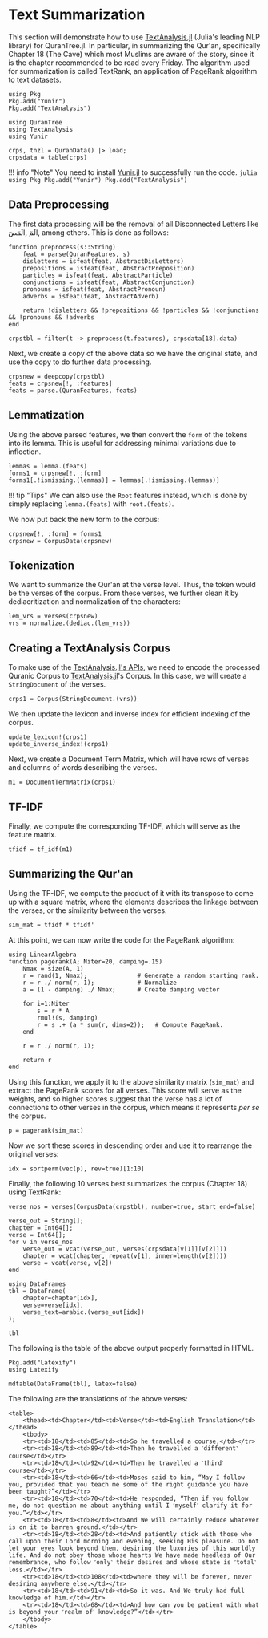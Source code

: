 Text Summarization
=====
This section will demonstrate how to use [TextAnalysis.jl](https://juliahub.com/docs/TextAnalysis/5Mwet/0.7.2/) (Julia's leading NLP library) for QuranTree.jl. In particular, in summarizing the Qur'an, specifically Chapter 18 (The Cave) which most Muslims are aware of the story, since it is the chapter recommended to be read every Friday. The algorithm used for summarization is called TextRank, an application of PageRank algorithm to text datasets.
```@setup abc
using Pkg
Pkg.add("Yunir")
Pkg.add("TextAnalysis")
```
```@repl abc
using QuranTree
using TextAnalysis
using Yunir

crps, tnzl = QuranData() |> load;
crpsdata = table(crps)
```
!!! info "Note"
    You need to install [Yunir.jl](https://github.com/alstat/Yunir.jl) to successfully run the code. 
    ```julia
    using Pkg
    Pkg.add("Yunir")
    Pkg.add("TextAnalysis")
    ```
## Data Preprocessing
The first data processing will be the removal of all Disconnected Letters like الٓمٓ ,الٓمٓصٓ, among others. This is done as follows:
```@repl abc
function preprocess(s::String)
    feat = parse(QuranFeatures, s)
    disletters = isfeat(feat, AbstractDisLetters)
    prepositions = isfeat(feat, AbstractPreposition)
    particles = isfeat(feat, AbstractParticle)
    conjunctions = isfeat(feat, AbstractConjunction)
    pronouns = isfeat(feat, AbstractPronoun)
    adverbs = isfeat(feat, AbstractAdverb)

    return !disletters && !prepositions && !particles && !conjunctions && !pronouns && !adverbs
end

crpstbl = filter(t -> preprocess(t.features), crpsdata[18].data)
```
Next, we create a copy of the above data so we have the original state, and use the copy to do further data processing.
```@repl abc
crpsnew = deepcopy(crpstbl)
feats = crpsnew[!, :features]
feats = parse.(QuranFeatures, feats)
```
## Lemmatization
Using the above parsed features, we then convert the `form` of the tokens into its lemma. This is useful for addressing minimal variations due to inflection.
```@repl abc
lemmas = lemma.(feats)
forms1 = crpsnew[!, :form]
forms1[.!ismissing.(lemmas)] = lemmas[.!ismissing.(lemmas)]
```
!!! tip "Tips"
    We can also use the `Root` features instead, which is done by simply replacing `lemma.(feats)` with `root.(feats)`. 

We now put back the new form to the corpus:
```@repl abc
crpsnew[!, :form] = forms1
crpsnew = CorpusData(crpsnew)
```
## Tokenization
We want to summarize the Qur'an at the verse level. Thus, the token would be the verses of the corpus. From these verses, we further clean it by dediacritization and normalization of the characters:
```@repl abc
lem_vrs = verses(crpsnew)
vrs = normalize.(dediac.(lem_vrs))
```
## Creating a TextAnalysis Corpus
To make use of the [TextAnalysis.jl's APIs](https://juliahub.com/docs/TextAnalysis/5Mwet/0.7.2/APIReference/), we need to encode the processed Quranic Corpus to [TextAnalysis.jl](https://juliahub.com/docs/TextAnalysis/5Mwet/0.7.2/)'s Corpus. In this case, we will create a `StringDocument` of the verses.
```@repl abc
crps1 = Corpus(StringDocument.(vrs))
```
We then update the lexicon and inverse index for efficient indexing of the corpus.
```@repl abc
update_lexicon!(crps1)
update_inverse_index!(crps1)
```
Next, we create a Document Term Matrix, which will have rows of verses and columns of words describing the verses.
```@repl abc
m1 = DocumentTermMatrix(crps1)
```
## TF-IDF
Finally, we compute the corresponding TF-IDF, which will serve as the feature matrix.
```@repl abc
tfidf = tf_idf(m1)
```
## Summarizing the Qur'an
Using the TF-IDF, we compute the product of it with its transpose to come up with a square matrix, where the elements describes the linkage between the verses, or the similarity between the verses.
```@repl abc
sim_mat = tfidf * tfidf'
```
At this point, we can now write the code for the PageRank algorithm:
```@repl abc
using LinearAlgebra
function pagerank(A; Niter=20, damping=.15)
    Nmax = size(A, 1)
    r = rand(1, Nmax);              # Generate a random starting rank.
    r = r ./ norm(r, 1);            # Normalize
    a = (1 - damping) ./ Nmax;      # Create damping vector

    for i=1:Niter
        s = r * A
        rmul!(s, damping)
        r = s .+ (a * sum(r, dims=2));   # Compute PageRank.
    end

    r = r ./ norm(r, 1);

    return r
end
```
Using this function, we apply it to the above similarity matrix (`sim_mat`) and extract the PageRank scores for all verses. This score will serve as the weights, and so higher scores suggest that the verse has a lot of connections to other verses in the corpus, which means it represents *per se* the corpus.
```@repl abc
p = pagerank(sim_mat)
```
Now we sort these scores in descending order and use it to rearrange the original verses:
```@repl abc
idx = sortperm(vec(p), rev=true)[1:10]
```
Finally, the following 10 verses best summarizes the corpus (Chapter 18) using TextRank:
```@repl abc
verse_nos = verses(CorpusData(crpstbl), number=true, start_end=false)

verse_out = String[];
chapter = Int64[];
verse = Int64[];
for v in verse_nos
    verse_out = vcat(verse_out, verses(crpsdata[v[1]][v[2]]))
    chapter = vcat(chapter, repeat(v[1], inner=length(v[2])))
    verse = vcat(verse, v[2])
end

using DataFrames
tbl = DataFrame(
    chapter=chapter[idx], 
    verse=verse[idx], 
    verse_text=arabic.(verse_out[idx])
);

tbl
```
The following is the table of the above output properly formatted in HTML.
```@example abc
Pkg.add("Latexify")
using Latexify

mdtable(DataFrame(tbl), latex=false)
```
The following are the translations of the above verses:
```@raw html
<table>
    <thead><td>Chapter</td><td>Verse</td><td>English Translation</td></thead>
    <tbody>
    <tr><td>18</td><td>85</td><td>So he travelled a course,</td></tr>
    <tr><td>18</td><td>89</td><td>Then he travelled a ˹different˺ course</td></tr>
    <tr><td>18</td><td>92</td><td>Then he travelled a ˹third˺ course</td></tr>
    <tr><td>18</td><td>66</td><td>Moses said to him, “May I follow you, provided that you teach me some of the right guidance you have been taught?”</td></tr>
    <tr><td>18</td><td>70</td><td>He responded, “Then if you follow me, do not question me about anything until I ˹myself˺ clarify it for you.”</td></tr>
    <tr><td>18</td><td>8</td><td>And We will certainly reduce whatever is on it to barren ground.</td></tr>
    <tr><td>18</td><td>28</td><td>And patiently stick with those who call upon their Lord morning and evening, seeking His pleasure. Do not let your eyes look beyond them, desiring the luxuries of this worldly life. And do not obey those whose hearts We have made heedless of Our remembrance, who follow ˹only˺ their desires and whose state is ˹total˺ loss.</td></tr>
    <tr><td>18</td><td>108</td><td>where they will be forever, never desiring anywhere else.</td></tr>
    <tr><td>18</td><td>91</td><td>So it was. And We truly had full knowledge of him.</td></tr>
    <tr><td>18</td><td>68</td><td>And how can you be patient with what is beyond your ˹realm of˺ knowledge?”</td></tr>
    </tbody>
</table>
```